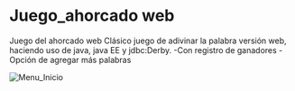 # Juego_ahorcado web
Juego del ahorcado web
Clásico juego de adivinar la palabra versión web, haciendo uso de java, java EE y jdbc:Derby.
  -Con registro de ganadores
  -Opción de agregar más palabras
  
![Menu_Inicio](https://user-images.githubusercontent.com/88068238/168443288-ed15e793-848c-4a7b-ad89-d55cab268422.png)
